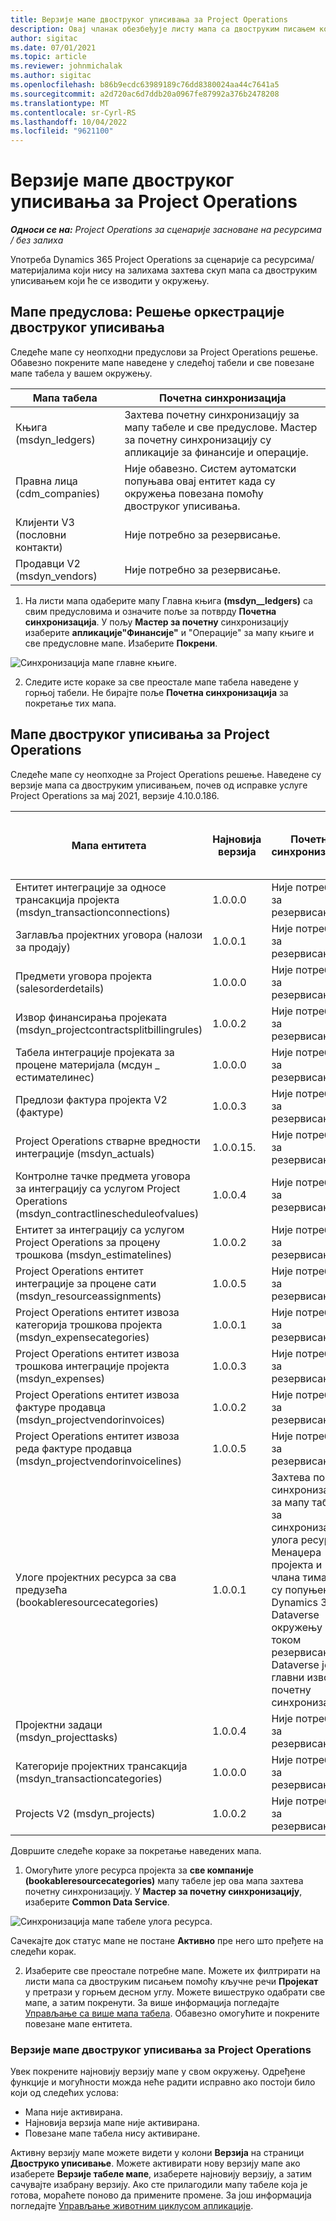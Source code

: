 ```yaml
---
title: Верзије мапе двоструког уписивања за Project Operations
description: Овај чланак обезбеђује листу мапа са двоструким писањем које су потребне за Dynamics 365 Project Operations.
author: sigitac
ms.date: 07/01/2021
ms.topic: article
ms.reviewer: johnmichalak
ms.author: sigitac
ms.openlocfilehash: b86b9ecdc63989189c76dd8380024aa44c7641a5
ms.sourcegitcommit: a2d720ac6d7ddb20a0967fe87992a376b2478208
ms.translationtype: MT
ms.contentlocale: sr-Cyrl-RS
ms.lasthandoff: 10/04/2022
ms.locfileid: "9621100"
---
```

# <a name="project-operations-dual-write-map-versions"></a>Верзије мапе двоструког уписивања за Project Operations

_**Односи се на:** Project Operations за сценарије засноване на ресурсима / без залиха_

Употреба Dynamics 365 Project Operations за сценарије са ресурсима/материјалима који нису на залихама захтева скуп мапа са двоструким уписивањем који ће се изводити у окружењу. 

## <a name="prerequisite-maps-dual-write-orchestration-solution"></a>Мапе предуслова: Решење оркестрације двоструког уписивања

Следеће мапе су неопходни предуслови за Project Operations решење. Обавезно покрените мапе наведене у следећој табели и све повезане мапе табела у вашем окружењу.

| Мапа табела | Почетна синхронизација |
| --- | --- |
| Књига (msdyn_ledgers) | Захтева почетну синхронизацију за мапу табеле и све предуслове. Мастер за почетну синхронизацију су апликације за финансије и операције. |
| Правна лица (cdm_companies) | Није обавезно. Систем аутоматски попуњава овај ентитет када су окружења повезана помоћу двоструког уписивања. |
| Клијенти V3 (пословни контакти) | Није потребно за резервисање. |
| Продавци V2 (msdyn_vendors) | Није потребно за резервисање. |

1. На листи мапа одаберите мапу Главна књига **(msdyn\__ledgers)** са свим предусловима и означите поље за потврду **Почетна синхронизација**. У пољу **Мастер за почетну** синхронизацију изаберите **апликације"Финансије"** и "Операције" за мапу књиге и све предусловне мапе. Изаберите **Покрени**.

![Синхронизација мапе главне књиге.](media/DW6.png)

2. Следите исте кораке за све преостале мапе табела наведене у горњој табели. Не бирајте поље **Почетна синхронизација** за покретање тих мапа.

## <a name="project-operations-dual-write-maps"></a>Мапе двоструког уписивања за Project Operations

Следеће мапе су неопходне за Project Operations решење. Наведене су верзије мапа са двоструким уписивањем, почев од исправке услуге Project Operations за мај 2021, верзије 4.10.0.186.

| Мапа ентитета | Најновија верзија | Почетна синхронизација | Потребна Дyнамицс 365 Финанце верзија |
| --- | --- | --- | --- |
| Ентитет интеграције за односе трансакција пројекта (msdyn\_transactionconnections) | 1.0.0.0 | Није потребно за резервисање. ||
| Заглавља пројектних уговора (налози за продају) | 1.0.0.1 | Није потребно за резервисање. ||
| Предмети уговора пројекта (salesorderdetails) | 1.0.0.0 | Није потребно за резервисање. ||
| Извор финансирања пројеката (msdyn_projectcontractsplitbillingrules) | 1.0.0.2 | Није потребно за резервисање. ||
| Табела интеграције пројеката за процене материјала (мсдyн \_ естимателинес) | 1.0.0.0 | Није потребно за резервисање. ||
| Предлози фактура пројекта V2 (фактуре) | 1.0.0.3 | Није потребно за резервисање. ||
| Project Operations стварне вредности интеграције (msdyn_actuals) | 1.0.0.15. | Није потребно за резервисање. |10.0.29 или новији|
| Контролне тачке предмета уговора за интеграцију са услугом Project Operations (msdyn_contractlinescheduleofvalues) | 1.0.0.4 | Није потребно за резервисање. ||
| Ентитет за интеграцију са услугом Project Operations за процену трошкова (msdyn_estimatelines) | 1.0.0.2 | Није потребно за резервисање. ||
| Project Operations ентитет интеграције за процене сати (msdyn_resourceassignments) | 1.0.0.5 | Није потребно за резервисање. ||
| Project Operations ентитет извоза категорија трошкова пројекта (msdyn_expensecategories) | 1.0.0.1 | Није потребно за резервисање. ||
| Project Operations ентитет извоза трошкова интеграције пројекта (msdyn_expenses) | 1.0.0.3 | Није потребно за резервисање. ||
| Project Operations ентитет извоза фактуре продавца (msdyn_projectvendorinvoices) | 1.0.0.2 | Није потребно за резервисање. |10.0.29 или новији|
| Project Operations ентитет извоза реда фактуре продавца (msdyn_projectvendorinvoicelines) | 1.0.0.5 | Није потребно за резервисање. | 10.0.29 или новији |
| Улоге пројектних ресурса за сва предузећа (bookableresourcecategories) | 1.0.0.1 | Захтева почетну синхронизацију за мапу табеле за синхронизацију улога ресурса Менаџера пројекта и члана тима који су попуњени у Dynamics 365 Dataverse окружењу током резервисања. Dataverse је главни извор за почетну синхронизацију. ||
| Пројектни задаци (msdyn_projecttasks) | 1.0.0.4 | Није потребно за резервисање. ||
| Категорије пројектних трансакција (msdyn_transactioncategories) | 1.0.0.0 | Није потребно за резервисање. ||
| Projects V2 (msdyn_projects) | 1.0.0.2 | Није потребно за резервисање. ||

Довршите следеће кораке за покретање наведених мапа.

1. Омогућите улоге ресурса пројекта за **све компаније (bookableresourcecategories)** мапу табеле јер ова мапа захтева почетну синхронизацију. У **Мастер за почетну синхронизацију**, изаберите **Common Data Service**. 

 ![Синхронизација мапе табеле улога ресурса.](media/6ResourceInitialSync.jpg)

 Сачекајте док статус мапе не постане **Активно** пре него што пређете на следећи корак.

2. Изаберите све преостале потребне мапе. Можете их филтрирати на листи мапа са двоструким писањем помоћу кључне речи **Пројекат** у претрази у горњем десном углу. Можете вишеструко одабрати све мапе, а затим покренути. За више информација погледајте [Управљање са више мапа табела](/dynamics365/fin-ops-core/dev-itpro/data-entities/dual-write/multiple-entity-maps). Обавезно омогућите и покрените повезане мапе ентитета.

### <a name="project-operations-dual-write-map-versions"></a>Верзије мапе двоструког уписивања за Project Operations

Увек покрените најновију верзију мапе у свом окружењу. Одређене функције и могућности можда неће радити исправно ако постоји било који од следећих услова:

- Мапа није активирана.
- Најновија верзија мапе није активирана. 
- Повезане мапе табела нису активиране.

Активну верзију мапе можете видети у колони **Верзија** на страници **Двоструко уписивање**. Можете активирати нову верзију мапе ако изаберете **Верзије табеле мапе**, изаберете најновију верзију, а затим сачувајте изабрану верзију. Ако сте прилагодили мапу табеле која је готова, мораћете поново да примените промене. За још информација погледајте [Управљање животним циклусом апликације](/dynamics365/fin-ops-core/dev-itpro/data-entities/dual-write/app-lifecycle-management).
